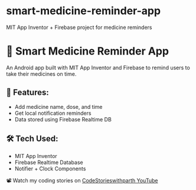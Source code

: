 # smart-medicine-reminder-app
MIT App Inventor + Firebase project for medicine reminders
# 💊 Smart Medicine Reminder App

An Android app built with MIT App Inventor and Firebase to remind users to take their medicines on time.

## 🧠 Features:
- Add medicine name, dose, and time
- Get local notification reminders
- Data stored using Firebase Realtime DB

## 🛠 Tech Used:
- MIT App Inventor
- Firebase Realtime Database
- Notifier + Clock Components

📽️ Watch my coding stories on [CodeStorieswithparth YouTube](https://youtube.com/@codestoriesai?si=BDK6fhfivd6y0pRf)
